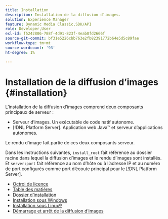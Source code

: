 ```yaml
---
title: Installation
description: Installation de la diffusion d’images.
solution: Experience Manager
feature: Dynamic Media Classic,SDK/API
role: Developer,User
exl-id: f5242806-788f-4d91-823f-4eab8fd2666f
source-git-commit: bf31e5226cbb763e2fb82391772b64e5d5c89fae
workflow-type: tm+mt
source-wordcount: '93'
ht-degree: 1%

---
```


# Installation de la diffusion d’images {#installation}

L’installation de la diffusion d’images comprend deux composants principaux de serveur :

* Serveur d’images. Un exécutable de code natif autonome.
* [!DNL Platform Server]. Application web Java™ et serveur d’applications autonomes.

Le rendu d’image fait partie de ces deux composants serveur.

Dans les instructions suivantes, `install_root` fait référence au dossier racine dans lequel la diffusion d’images et le rendu d’images sont installés. Et `server:port` fait référence au nom d’hôte ou à l’adresse IP et au numéro de port configurés comme port d’écoute principal pour le [!DNL Platform Server].

* [Octroi de licence](c-licensing.md)
* [Table des matières](c-contents.md)
* [Dossier d’installation](c-install-folder.md)
* [Installation sous Windows](t-installing-on-windows/t-installing-on-windows.md)
* [Installation sous Linux®](c-installing-linux/c-installing-linux.md)
* [Démarrage et arrêt de la diffusion d’images](t-starting-and-stopping/t-starting-and-stopping.md)
